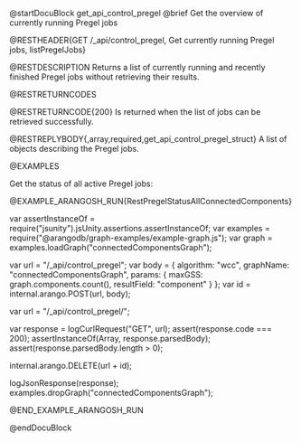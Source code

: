@startDocuBlock get_api_control_pregel
@brief Get the overview of currently running Pregel jobs

@RESTHEADER{GET /_api/control_pregel, Get currently running Pregel jobs, listPregelJobs}

@RESTDESCRIPTION
Returns a list of currently running and recently finished Pregel jobs without
retrieving their results.

@RESTRETURNCODES

@RESTRETURNCODE{200}
Is returned when the list of jobs can be retrieved successfully.

@RESTREPLYBODY{,array,required,get_api_control_pregel_struct}
A list of objects describing the Pregel jobs.

@EXAMPLES

Get the status of all active Pregel jobs:

@EXAMPLE_ARANGOSH_RUN{RestPregelStatusAllConnectedComponents}

  var assertInstanceOf = require("jsunity").jsUnity.assertions.assertInstanceOf;
  var examples = require("@arangodb/graph-examples/example-graph.js");
  var graph = examples.loadGraph("connectedComponentsGraph");

  var url = "/_api/control_pregel";
  var body = {
    algorithm: "wcc",
    graphName: "connectedComponentsGraph",
    params: {
      maxGSS: graph.components.count(),
      resultField: "component"
    }
  };
  var id = internal.arango.POST(url, body);

  var url = "/_api/control_pregel/";

  var response = logCurlRequest("GET", url);
  assert(response.code === 200);
  assertInstanceOf(Array, response.parsedBody);
  assert(response.parsedBody.length > 0);

  internal.arango.DELETE(url + id);

  logJsonResponse(response);
  examples.dropGraph("connectedComponentsGraph");

@END_EXAMPLE_ARANGOSH_RUN

@endDocuBlock
